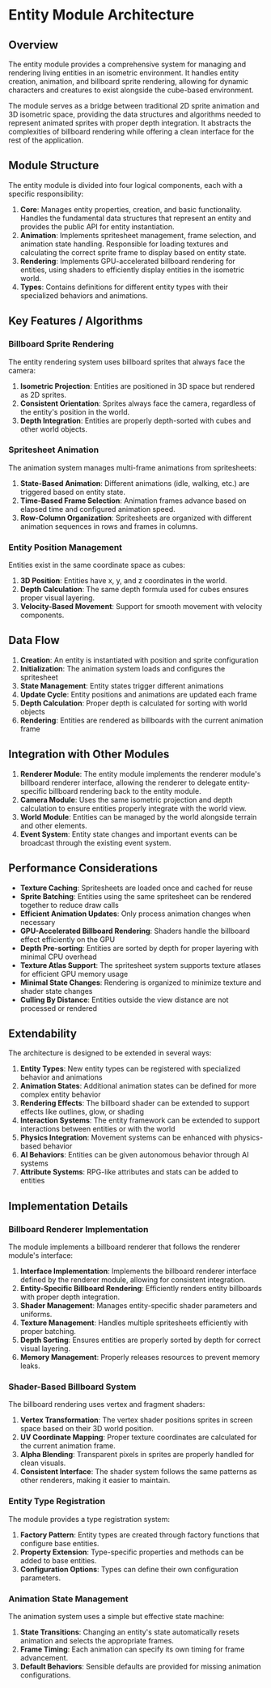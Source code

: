 # Entity Module Architecture

## Overview

The entity module provides a comprehensive system for managing and rendering living entities in an isometric environment. It handles entity creation, animation, and billboard sprite rendering, allowing for dynamic characters and creatures to exist alongside the cube-based environment.

The module serves as a bridge between traditional 2D sprite animation and 3D isometric space, providing the data structures and algorithms needed to represent animated sprites with proper depth integration. It abstracts the complexities of billboard rendering while offering a clean interface for the rest of the application.

## Module Structure

The entity module is divided into four logical components, each with a specific responsibility:

1. **Core**: Manages entity properties, creation, and basic functionality. Handles the fundamental data structures that represent an entity and provides the public API for entity instantiation.
2. **Animation**: Implements spritesheet management, frame selection, and animation state handling. Responsible for loading textures and calculating the correct sprite frame to display based on entity state.
3. **Rendering**: Implements GPU-accelerated billboard rendering for entities, using shaders to efficiently display entities in the isometric world.
4. **Types**: Contains definitions for different entity types with their specialized behaviors and animations.

## Key Features / Algorithms

### Billboard Sprite Rendering
The entity rendering system uses billboard sprites that always face the camera:

1. **Isometric Projection**: Entities are positioned in 3D space but rendered as 2D sprites.
2. **Consistent Orientation**: Sprites always face the camera, regardless of the entity's position in the world.
3. **Depth Integration**: Entities are properly depth-sorted with cubes and other world objects.

### Spritesheet Animation
The animation system manages multi-frame animations from spritesheets:

1. **State-Based Animation**: Different animations (idle, walking, etc.) are triggered based on entity state.
2. **Time-Based Frame Selection**: Animation frames advance based on elapsed time and configured animation speed.
3. **Row-Column Organization**: Spritesheets are organized with different animation sequences in rows and frames in columns.

### Entity Position Management
Entities exist in the same coordinate space as cubes:

1. **3D Position**: Entities have x, y, and z coordinates in the world.
2. **Depth Calculation**: The same depth formula used for cubes ensures proper visual layering.
3. **Velocity-Based Movement**: Support for smooth movement with velocity components.

## Data Flow

1. **Creation**: An entity is instantiated with position and sprite configuration
2. **Initialization**: The animation system loads and configures the spritesheet
3. **State Management**: Entity states trigger different animations
4. **Update Cycle**: Entity positions and animations are updated each frame
5. **Depth Calculation**: Proper depth is calculated for sorting with world objects
6. **Rendering**: Entities are rendered as billboards with the current animation frame

## Integration with Other Modules

1. **Renderer Module**: The entity module implements the renderer module's billboard renderer interface, allowing the renderer to delegate entity-specific billboard rendering back to the entity module.
2. **Camera Module**: Uses the same isometric projection and depth calculation to ensure entities properly integrate with the world view.
3. **World Module**: Entities can be managed by the world alongside terrain and other elements.
4. **Event System**: Entity state changes and important events can be broadcast through the existing event system.

## Performance Considerations

- **Texture Caching**: Spritesheets are loaded once and cached for reuse
- **Sprite Batching**: Entities using the same spritesheet can be rendered together to reduce draw calls
- **Efficient Animation Updates**: Only process animation changes when necessary
- **GPU-Accelerated Billboard Rendering**: Shaders handle the billboard effect efficiently on the GPU
- **Depth Pre-sorting**: Entities are sorted by depth for proper layering with minimal CPU overhead
- **Texture Atlas Support**: The spritesheet system supports texture atlases for efficient GPU memory usage
- **Minimal State Changes**: Rendering is organized to minimize texture and shader state changes
- **Culling By Distance**: Entities outside the view distance are not processed or rendered

## Extendability

The architecture is designed to be extended in several ways:

1. **Entity Types**: New entity types can be registered with specialized behavior and animations
2. **Animation States**: Additional animation states can be defined for more complex entity behavior
3. **Rendering Effects**: The billboard shader can be extended to support effects like outlines, glow, or shading
4. **Interaction Systems**: The entity framework can be extended to support interactions between entities or with the world
5. **Physics Integration**: Movement systems can be enhanced with physics-based behavior
6. **AI Behaviors**: Entities can be given autonomous behavior through AI systems
7. **Attribute Systems**: RPG-like attributes and stats can be added to entities

## Implementation Details

### Billboard Renderer Implementation
The module implements a billboard renderer that follows the renderer module's interface:

1. **Interface Implementation**: Implements the billboard renderer interface defined by the renderer module, allowing for consistent integration.
2. **Entity-Specific Billboard Rendering**: Efficiently renders entity billboards with proper depth integration.
3. **Shader Management**: Manages entity-specific shader parameters and uniforms.
4. **Texture Management**: Handles multiple spritesheets efficiently with proper batching.
5. **Depth Sorting**: Ensures entities are properly sorted by depth for correct visual layering.
6. **Memory Management**: Properly releases resources to prevent memory leaks.

### Shader-Based Billboard System
The billboard rendering uses vertex and fragment shaders:

1. **Vertex Transformation**: The vertex shader positions sprites in screen space based on their 3D world position.
2. **UV Coordinate Mapping**: Proper texture coordinates are calculated for the current animation frame.
3. **Alpha Blending**: Transparent pixels in sprites are properly handled for clean visuals.
4. **Consistent Interface**: The shader system follows the same patterns as other renderers, making it easier to maintain.

### Entity Type Registration
The module provides a type registration system:

1. **Factory Pattern**: Entity types are created through factory functions that configure base entities.
2. **Property Extension**: Type-specific properties and methods can be added to base entities.
3. **Configuration Options**: Types can define their own configuration parameters.

### Animation State Management
The animation system uses a simple but effective state machine:

1. **State Transitions**: Changing an entity's state automatically resets animation and selects the appropriate frames.
2. **Frame Timing**: Each animation can specify its own timing for frame advancement.
3. **Default Behaviors**: Sensible defaults are provided for missing animation configurations.
